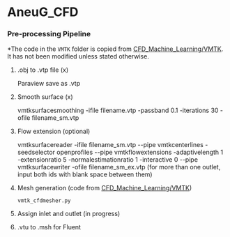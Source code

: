 # AneuG_CFD

### Pre-processing Pipeline
*The code in the ```VMTK``` folder is copied from [CFD_Machine_Learning/VMTK](https://github.com/EndritPJ/CFD_Machine_Learning/tree/main/VMTK). It has not been modified unless stated otherwise.

1. .obj to .vtp file (x)

   Paraview save as .vtp

2. Smooth surface (x)

   vmtksurfacesmoothing -ifile filename.vtp -passband 0.1 -iterations 30 -ofile filename_sm.vtp

3. Flow extension (optional)

   vmtksurfacereader -ifile filename_sm.vtp --pipe vmtkcenterlines -seedselector openprofiles --pipe vmtkflowextensions -adaptivelength 1 -extensionratio 5 -normalestimationratio 1 -interactive 0 --pipe vmtksurfacewriter -ofile filename_sm_ex.vtp
   (for more than one outlet, input both ids with blank space between them)

4. Mesh generation (code from [CFD_Machine_Learning/VMTK](https://github.com/EndritPJ/CFD_Machine_Learning/tree/main/VMTK))

   ```vmtk_cfdmesher.py```

5. Assign inlet and outlet (in progress)
6. .vtu to .msh for Fluent

